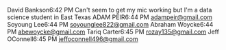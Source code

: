 David Bankson6:42 PM
Can't seem to get my mic working but I'm a data science student in East Texas
ADAM PEIR6:44 PM
adampeir@gmail.com
Soyoung Lee6:44 PM
soyounglee822@gmail.com
Abraham Woycke6:44 PM
abewoycke@gmail.com
Tariq Carter6:45 PM
rozay135@gmail.com
Jeff OConnell6:45 PM
jeffoconnell496@gmail.com
